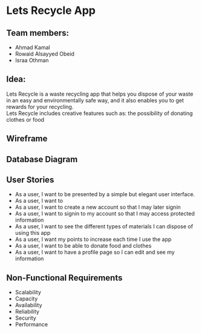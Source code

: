 # Lets Recycle App

## Team members:

 - Ahmad Kamal  
 - Rowaid Alsayyed Obeid  
 - Israa Othman

## Idea:

 Lets Recycle is a waste recycling app that helps you dispose of your waste in an easy and environmentally safe way, and it also enables you to get rewards for your recycling.  
 Lets Recycle includes creative features such as:
 the possibility of donating clothes or food
 
## Wireframe

## Database Diagram  

## User Stories 

 - As a user, I want to be presented by a simple but elegant user interface.
 - As a user, I want to
 - As a user, I want to create a new account so that I may later signin  
 - As a user, I want to signin to my account so that I may access protected information  
 - As a user, I want to see the different types of materials I can dispose of using this app  
 - As a user, I want my points to increase each time I use the app
 - As a user, I want to be able to donate food and clothes  
 - As a user, I want to have a profile page so I can edit and see my information

## Non-Functional Requirements

 - Scalability  
 - Capacity  
 - Availability  
 - Reliability  
 - Security
 - Performance
